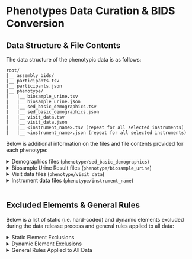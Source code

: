 # Phenotypes Data Curation & BIDS Conversion

## Data Structure & File Contents

The data structure of the phenotypic data is as follows:
```
root/
|__ assembly_bids/
|__ participants.tsv
|__ participants.json
|__ phenotype/
|   |__ biosample_urine.tsv
|   |__ biosample_urine.json
|   |__ sed_basic_demographics.tsv
|   |__ sed_basic_demographics.json
|   |__ visit_data.tsv
|   |__ visit_data.json
|   |__ <instrument_name>.tsv (repeat for all selected instruments)
|   |__ <instrument_name>.json (repeat for all selected instruments)
```

Below is additional information on the files and file contents provided for each phenotype:

<details>
<summary>Demographics files (<code>phenotype/sed_basic_demographics</code>)</summary>
<ul>
<br>
<i>These files contain demographics information including:</i>
    <li>Gestational age at birth</li>
    <li>Sex</li>
    <li>Recruitment site</li>
    <li>Child demographics: race, ethnicity</li>
    <li>Mother demographics: race, ethnicity, education, income, language spoken at home</li>
    <li>Substance Use (SU) - can be any of the following:
        <ul>
            <li>Self reported use (TLFB): any flag raised for SU</li>
            <li>Biospecimen: any result returning a flag for SU</li>
            <li>Health V2 instrument (‘pex_bm_healthv2_inf’): field “007”, option 1 (NOWS - Neonatal Opioid Withdrawal Syndrome) or 5 (FAS - Fetal Alcohol Syndrome) selected</li>
        </ul>
    </li>
</ul>
</details>

<details>
<summary>Biosample Urine Result files (<code>phenotype/biosample_urine</code>)</summary>
<ul>
<br>
<i>Regarding biosample urine result files:</i>
    <li>USDTL Urine results</li>
    <li>Updated up to July 1st</li>
    <li>File produced by BAH</li>
    <li>Includes DCCID, Visit Label & Scannable code</li>
    <li>‘bio’ domain prepended</li>
</ul>
</details>

<details>
<summary>Visit data files (<code>phenotype/visit_data</code>)</summary>
<ul>
<br>
<i>These files contain participant visit data including:</i>
    <li>Project</li>
    <li>Cohort</li>
    <li>Site</li>
    <li>Visit information:
         <ul>
            <li>Label</li>
            <li>Stage</li>
            <li>Date</li>
            <li>If the visit was missed and the reason</li>
         </ul>
    <li>Participant Withdrawal Information: If the participant withdrew from the study, the reason, and date</li>
    <li>Participant Protocol Exception Information: If there was a protocol exception, the type, and the date</li>
</ul>
</details>

<details>
<summary>Instrument data files (<code>phenotype/instrument_name</code>)</summary>
<ul>
<br>
<i>The following files are provided for each instrument:</i>
    <li><code><instrument_name>.tsv</code>: Data Table containing all instrument values for the participants</li>
    <li><code><instrument_name>.json</code>: Data Dictionary describing all instrument fields except those in the exclusion lists provided below</li>
</ul>
</details><br>




## Excluded Elements & General Rules
Below is a list of static (i.e. hard-coded) and dynamic elements excluded during the data release process and general rules applied to all data:

<details>
<summary>Static Element Exclusions</summary>
<ul>
<br><i>Excluded Instruments</i>:
    <li>Biosensor Receipt Form ('sens_ch_rcpt')</li>
    <li>EEG Acquisition Form ('eeg_ch_chkl')</li>
    <li>EEG Acquisition Form Reattempt - 1 ('eeg_ch_chkl_1')</li>
    <li>EEG Acquisition Form Reattempt - 2 ('eeg_ch_chkl_2')</li>
    <li>MRI Data Summary Form ('mri_ra_chkl_data')</li>
    <li>MRI Scan Session Summary Form ('mri_ra_chkl_scan')</li>
    <li>MRI Pre/Post Scan Prep ('mri_ra_prep')</li>
    <li>NIH Baby ToolBox ('ncl_ch_nbtb')</li>
    <li>Participant Feedback Form ('adm_cg_fb')</li>
    <li>RA Feedback ('adm_ra_fb')</li>
    <li>Visit Level Data ('adm_fd_visitdata')</li>
    <li>Visit start ('visit_start')</li>
    <li>Urgent Events ('adm_fd_urgent')</li>
    <li>Participant Alerts ('admin_alert')</li>
    <li>TLFB (Timeline Follow Back) Summary Parser ('pex_ch_tlfb')</li>
    <li>Transitions in Care Questionnaire ('sed_cg_tic')</li>

<br><i>Excluded Instrument Fields (mostly metadata fields)</i>:
    <li>Date of Administration (‘date_taken’)</li>
    <li>Examiner (‘Examiner’)</li>
    <li>Timestamps ('timestamp', ‘timestamp_start', 'timestamp_stop', 'timestamp_start_tmp', 'timestamp_redcap_locked', 'dtt')</li>
    <li>REDCap Complete status ('complete')</li>
</ul>
</details>

<details>
<summary>Dynamic Element Exclusions</summary>
<ul>
    <li>No brain rating or brain rating noted “abnormal” are not selected</li>
    <li>Only active participants and sessions are selected</li>
    <li>Participants from Data Coordination Center (DCC) and University of Florida (UFL) sites are not selected</li>
    <li>Only participants with PSCIDs starting with “CH” are selected (excluding all test participants e.g. QI, YI, XI, PI)</li>
    <li>Participants having REDCap instruments not filled out by the exact “redcap” examiner will be excluded from the result (i.e. possible modification of data between REDCap and LORIS, or data entered directly into LORIS)</li>
    <li>For Beta Data Release, the process considers only data noted with launchpad complete status from before 2024-07-01 (YYYY-MM-DD)</li>
</ul>
</details>

<details>
<summary>General Rules Applied to All Data</summary>
<ul>
    <li>All participants having only one active visit that is V01 will have their sex changed to “Other” instead of “Male” or “Female”</li>
    <li>All empty string “” or missing values will be replaced with the default ReproSchema-compliant string “n/a”</li>
    <li>For V01, all “Candidate_Age” values are replaced with “n/a”</li>
    <li>For other visits, “Candidate_Age” will be computed in years</li>
    <li>Some fields can have out of range values. They are considered “extreme” values and are changed to “n/a”. Filters apply to:
        <ul>
            <li>Pex Bm Healthv2 Inf (‘pex_bm_healthv2_inf’) instrument:
                <ul>
                    <li>Field “001_i_01”: higher than 16</li>
                    <li>Field “001_i_02”: higher than 66</li>
                    <li>Field “002”: outside of range 12-51</li>
                    <li>Field “002_i_01”: outside of range 30-130</li>
                </ul>
            </li>
        </ul>
    </li>
</ul>
</details><br>
